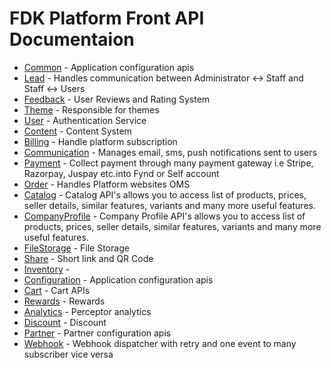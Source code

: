 
# FDK Platform Front API Documentaion


* [Common](platform_doc/CommonReadme.md) - Application configuration apis 
* [Lead](platform_doc/LeadReadme.md) - Handles communication between Administrator <-> Staff and Staff <-> Users 
* [Feedback](platform_doc/FeedbackReadme.md) - User Reviews and Rating System 
* [Theme](platform_doc/ThemeReadme.md) - Responsible for themes 
* [User](platform_doc/UserReadme.md) - Authentication Service 
* [Content](platform_doc/ContentReadme.md) - Content System 
* [Billing](platform_doc/BillingReadme.md) - Handle platform subscription 
* [Communication](platform_doc/CommunicationReadme.md) - Manages email, sms, push notifications sent to users 
* [Payment](platform_doc/PaymentReadme.md) - Collect payment through many payment gateway i.e Stripe, Razorpay, Juspay etc.into Fynd or Self account 
* [Order](platform_doc/OrderReadme.md) - Handles Platform websites OMS 
* [Catalog](platform_doc/CatalogReadme.md) - Catalog API's allows you to access list of products, prices, seller details, similar features, variants and many more useful features.  
* [CompanyProfile](platform_doc/CompanyProfileReadme.md) - Company Profile API's allows you to access list of products, prices, seller details, similar features, variants and many more useful features.  
* [FileStorage](platform_doc/FileStorageReadme.md) - File Storage 
* [Share](platform_doc/ShareReadme.md) - Short link and QR Code 
* [Inventory](platform_doc/InventoryReadme.md) -  
* [Configuration](platform_doc/ConfigurationReadme.md) - Application configuration apis 
* [Cart](platform_doc/CartReadme.md) - Cart APIs 
* [Rewards](platform_doc/RewardsReadme.md) - Rewards 
* [Analytics](platform_doc/AnalyticsReadme.md) - Perceptor analytics 
* [Discount](platform_doc/DiscountReadme.md) - Discount 
* [Partner](platform_doc/PartnerReadme.md) - Partner configuration apis 
* [Webhook](platform_doc/WebhookReadme.md) - Webhook dispatcher with retry and one event to many subscriber vice versa 

